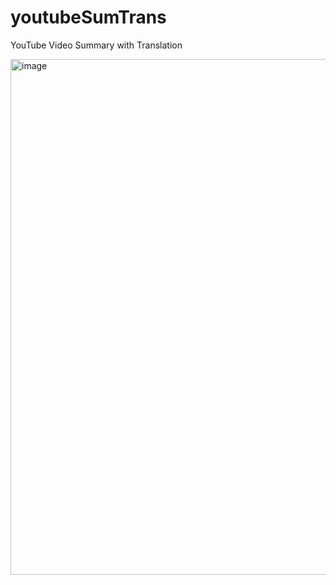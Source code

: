 # youtubeSumTrans
YouTube Video Summary with Translation


<img width="825" alt="image" src="https://github.com/kamranferoz/youtubeSumTrans/assets/34434270/65d7ae84-96d4-4cce-9d29-54e6fd0948ec">
